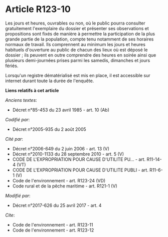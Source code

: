 # Article R123-10

Les jours et heures, ouvrables ou non, où le public pourra consulter gratuitement l'exemplaire du dossier et présenter ses
observations et propositions sont fixés de manière à permettre la participation de la plus grande partie de la population,
compte tenu notamment de ses horaires normaux de travail. Ils comprennent au minimum les jours et heures habituels
d'ouverture au public de chacun des lieux où est déposé le dossier ; ils peuvent en outre comprendre des heures en soirée
ainsi que plusieurs demi-journées prises parmi les samedis, dimanches et jours fériés.

Lorsqu'un registre dématérialisé est mis en place, il est accessible sur internet durant toute la durée de l'enquête.

**Liens relatifs à cet article**

_Anciens textes_:

  - Décret n°85-453 du 23 avril 1985 - art. 10 (Ab)

_Codifié par_:

  - Décret n°2005-935 du 2 août 2005

_Cité par_:

  - Décret n°2006-649 du 2 juin 2006 - art. 13 (V)
  - Décret n°2010-1133 du 28 septembre 2010 - art. 5 (V)
  - CODE DE L'EXPROPRIATION POUR CAUSE D'UTILITE PU... - art. R11-14-4 (VT)
  - CODE DE L'EXPROPRIATION POUR CAUSE D'UTILITE PUBLI - art. R11-6-1 (V)
  - Code de l'environnement - art. R123-24 (VD)
  - Code rural et de la pêche maritime - art. R121-1 (V)

_Modifié par_:

  - Décret n°2017-626 du 25 avril 2017 - art. 4

_Cite_:

  - Code de l'environnement - art. R123-11
  - Code de l'environnement - art. R123-12
